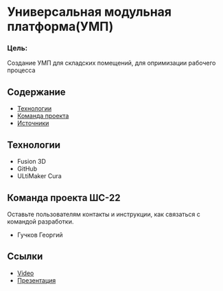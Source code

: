 # Универсальная модульная платформа(УМП)
### Цель:
Создание УМП для складских помещений, для опримизации рабочего процесса
## Содержание
- [Технологии](#технологии)
- [Команда проекта](#команда-проекта)
- [Источники](#источники)

## Технологии
- Fusion 3D
- GitHub
- ULtiMaker Cura


## Команда проекта ШС-22
Оставьте пользователям контакты и инструкции, как связаться с командой разработки.


- Гучков Георгий

## Ссылки
- [Video](https://disk.yandex.ru/client/disk/ВКР)
- [Презентация](https://disk.yandex.ru/client/disk/ВКР/презентация)
